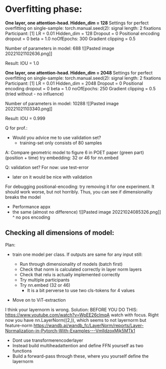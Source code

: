 
<h1>Overfitting phase:</h1>
<b>One layer, one attention-head. Hidden_dim = 128 </b> 
Settings for perfect overfitting on single-sample:
torch.manual.seed(2): signal length: 2 fixations
Participant: [1]
LR = 0.01
Hidden_dim = 128 
Dropout = 0
Positional encoding dropout = 0 
beta = 1.0
noOfEpochs: 300
Gradient clipping = 0.5


Number of parameters in model: 688
![[Pasted image 20221021102636.png]]


Result:
IOU = 1.0 

<b>One layer, one attention-head. Hidden_dim = 2048 </b>
Settings for perfect overfitting on single-sample:
torch.manual.seed(2): signal length: 2 fixations
Participant: [1]
LR = 0.01
Hidden_dim = 2048
Dropout = 0
Positional encoding dropout = 0 
beta = 1.0
noOfEpochs: 250
Gradient clipping = 0.5 (tried without - no influence)


Number of parameters in model: 10288
![[Pasted image 20221021103340.png]]

Result:
IOU = 0.999



Q for prof.: 
- Would you advice me to use validation set? 
	- training-set only consists of 80 samples 

A: 
Compare geometric model to figure 6 in POET paper (green part) (position + time)
try embedding: 32 or 46 for nn.embed

Q: validation set?
For now: 
use test-error 
- later on it would be nice with validation

For debugging positional-encoding: try removing it for one experiment. It should work worse, but not horribly. Thus, you can see if dimensionality breaks the model 
- Performance appx
- the same (almost no difference) 
![[Pasted image 20221024085326.png]]
^ no pos encoding

Checking all dimensions of model: 
- 

Plan: 
- train one model per class. If outputs are same for any input still: 
	- Run through dimensionality of models (batch first)
	- Check that norm is calculated correctly in layer norm layers
	- Check that relu is actually implemented correctly
	- Try multiple participants 
	- Try nn.embed (32 or 46)
		- It is a bit perverse to use two cls-tokens for 4 values 

- Move on to ViT-extraction 




I think your layernorm is wrong. 
Solution: 
BEFORE YOU DO THIS: https://www.youtube.com/watch?v=WpEE26clmqA watch with focus. 
Right now you have nn.LayerNorm((2,)), which seems to not layernorm but feature-norm
https://wandb.ai/wandb_fc/LayerNorm/reports/Layer-Normalization-in-Pytorch-With-Examples---VmlldzoxMjk5MTk1
- Dont use transformerencoderlayer 
- Instead build multiheadattention and define FFN yourself as two functions 
- Build a forward-pass through these, where you yourself define the layernorm

